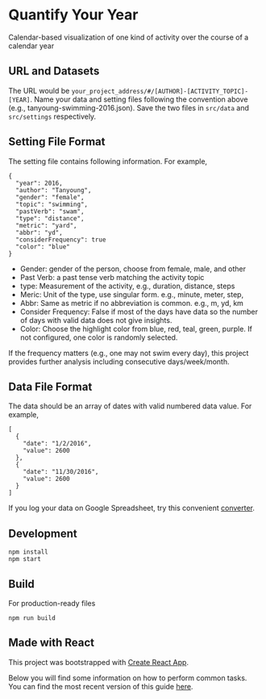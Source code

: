 # Quantify Your Year
Calendar-based visualization of one kind of activity over the course of a calendar year

## URL and Datasets
The URL would be ```your_project_address/#/[AUTHOR]-[ACTIVITY_TOPIC]-[YEAR]```.
Name your data and setting files following the convention above (e.g., tanyoung-swimming-2016.json).
Save the two files in ```src/data``` and ```src/settings``` respectively.

## Setting File Format
The setting file contains following information. For example,
```
{
  "year": 2016,
  "author": "Tanyoung",
  "gender": "female",
  "topic": "swimming",
  "pastVerb": "swam",
  "type": "distance",
  "metric": "yard",
  "abbr": "yd",
  "considerFrequency": true
  "color": "blue"
}
```
* Gender: gender of the person, choose from female, male, and other
* Past Verb: a past tense verb matching the activity topic
* type: Measurement of the activity, e.g., duration, distance, steps
* Meric: Unit of the type, use singular form. e.g., minute, meter, step,
* Abbr: Same as metric if no abbreviation is common. e.g., m, yd, km
* Consider Frequency: False if most of the days have data so the number of days with valid data does not give insights.
* Color: Choose the highlight color from blue, red, teal, green, purple. If not configured, one color is randomly selected.

If the frequency matters (e.g., one may not swim every day), this project provides further analysis including consecutive days/week/month.

## Data File Format
The data should be an array of dates with valid numbered data value. For example,
```
[
  {
    "date": "1/2/2016",
    "value": 2600
  },
  {
    "date": "11/30/2016",
    "value": 2600
  }
]
```
If you log your data on Google Spreadsheet, try this convenient [converter](https://www.npmjs.com/package/google-spreadsheet-to-json).

## Development
```
npm install
npm start
```

## Build
For production-ready files
```
npm run build
```

## Made with React
This project was bootstrapped with [Create React App](https://github.com/facebookincubator/create-react-app).

Below you will find some information on how to perform common tasks.<br>
You can find the most recent version of this guide [here](https://github.com/facebookincubator/create-react-app/blob/master/packages/react-scripts/template/README.md).
